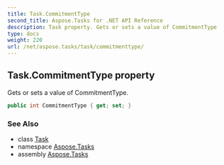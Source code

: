 ```yaml
---
title: Task.CommitmentType
second_title: Aspose.Tasks for .NET API Reference
description: Task property. Gets or sets a value of CommitmentType
type: docs
weight: 220
url: /net/aspose.tasks/task/commitmenttype/
---
```

## Task.CommitmentType property

Gets or sets a value of CommitmentType.

```csharp
public int CommitmentType { get; set; }
```

### See Also

* class [Task](../)
* namespace [Aspose.Tasks](../../task/)
* assembly [Aspose.Tasks](../../../)


